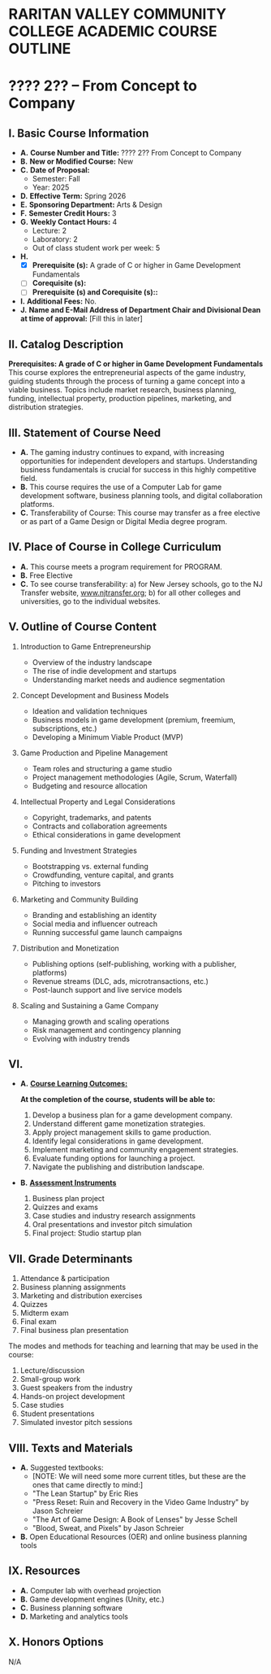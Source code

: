 # RARITAN VALLEY COMMUNITY COLLEGE ACADEMIC COURSE OUTLINE

# ???? 2?? – From Concept to Company

## I. Basic Course Information

- **A.** **Course Number and Title:** ???? 2?? From Concept to Company
- **B.** **New or Modified Course:** New
- **C.** **Date of Proposal:**
    - Semester: Fall  
    - Year: 2025
- **D.** **Effective Term:** Spring 2026
- **E.** **Sponsoring Department:** Arts & Design
- **F.** **Semester Credit Hours:** 3
- **G.** **Weekly Contact Hours:** 4
    - Lecture: 2
    - Laboratory: 2
    - Out of class student work per week: 5
- **H.** 
    - [x] **Prerequisite (s):** A grade of C or higher in Game Development Fundamentals
    - [ ] **Corequisite (s):** 
    - [ ] **Prerequisite (s) and **Corequisite (s):**:**
- **I.** **Additional Fees:** No.
- **J.** **Name and E-Mail Address of Department Chair and Divisional Dean at time of approval:** [Fill this in later]

## II. Catalog Description

**Prerequisites: A grade of C or higher in Game Development Fundamentals** This course explores the entrepreneurial aspects of the game industry, guiding students through the process of turning a game concept into a viable business. Topics include market research, business planning, funding, intellectual property, production pipelines, marketing, and distribution strategies.

## III. Statement of Course Need

- **A.** The gaming industry continues to expand, with increasing opportunities for independent developers and startups. Understanding business fundamentals is crucial for success in this highly competitive field.
- **B.** This course requires the use of a Computer Lab for game development software, business planning tools, and digital collaboration platforms.
- **C.** Transferability of Course: This course may transfer as a free elective or as part of a Game Design or Digital Media degree program.

## IV. Place of Course in College Curriculum

- **A.** This course meets a program requirement for PROGRAM.
- **B.** Free Elective
- **C.** To see course transferability: a) for New Jersey schools, go to the NJ Transfer website, www.njtransfer.org; b) for all other colleges and universities, go to the individual websites.

## V. Outline of Course Content

1. Introduction to Game Entrepreneurship
    - Overview of the industry landscape
    - The rise of indie development and startups
    - Understanding market needs and audience segmentation

2. Concept Development and Business Models
    - Ideation and validation techniques
    - Business models in game development (premium, freemium, subscriptions, etc.)
    - Developing a Minimum Viable Product (MVP)

3. Game Production and Pipeline Management
    - Team roles and structuring a game studio
    - Project management methodologies (Agile, Scrum, Waterfall)
    - Budgeting and resource allocation

4. Intellectual Property and Legal Considerations
    - Copyright, trademarks, and patents
    - Contracts and collaboration agreements
    - Ethical considerations in game development

5. Funding and Investment Strategies
    - Bootstrapping vs. external funding
    - Crowdfunding, venture capital, and grants
    - Pitching to investors

6. Marketing and Community Building
    - Branding and establishing an identity
    - Social media and influencer outreach
    - Running successful game launch campaigns

7. Distribution and Monetization
    - Publishing options (self-publishing, working with a publisher, platforms)
    - Revenue streams (DLC, ads, microtransactions, etc.)
    - Post-launch support and live service models

8. Scaling and Sustaining a Game Company
    - Managing growth and scaling operations
    - Risk management and contingency planning
    - Evolving with industry trends

## VI. 

- **A.** **<u>Course Learning Outcomes:</u>**

    **At the completion of the course, students will be able to:**
    1. Develop a business plan for a game development company.
    2. Understand different game monetization strategies.
    3. Apply project management skills to game production.
    4. Identify legal considerations in game development.
    5. Implement marketing and community engagement strategies.
    6. Evaluate funding options for launching a project.
    7. Navigate the publishing and distribution landscape.

- **B.** **<u>Assessment Instruments</u>**
    1. Business plan project
    2. Quizzes and exams
    3. Case studies and industry research assignments
    4. Oral presentations and investor pitch simulation
    5. Final project: Studio startup plan

## VII. Grade Determinants

1. Attendance & participation
1. Business planning assignments
1. Marketing and distribution exercises
1. Quizzes
1. Midterm exam
1. Final exam
1. Final business plan presentation

The modes and methods for teaching and learning that may be used in the course:

1. Lecture/discussion
1. Small-group work
1. Guest speakers from the industry
1. Hands-on project development
1. Case studies
1. Student presentations
1. Simulated investor pitch sessions

## VIII. Texts and Materials
- **A.** Suggested textbooks:
    - [NOTE: We will need some more current titles, but these are the ones that came directly to mind:]
    - "The Lean Startup" by Eric Ries
    - "Press Reset: Ruin and Recovery in the Video Game Industry" by Jason Schreier
    - "The Art of Game Design: A Book of Lenses" by Jesse Schell
    - "Blood, Sweat, and Pixels" by Jason Schreier
- **B.** Open Educational Resources (OER) and online business planning tools

## IX. Resources
- **A.** Computer lab with overhead projection
- **B.** Game development engines (Unity, etc.)
- **C.** Business planning software
- **D.** Marketing and analytics tools

## X. Honors Options

N/A

